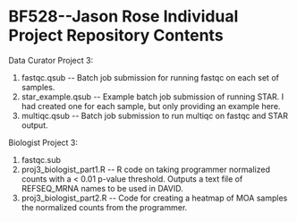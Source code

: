 # BF528--Jason Rose Individual Project Repository Contents
Data Curator Project 3:
1. fastqc.qsub -- Batch job submission for running fastqc on each set of samples.
2. star_example.qsub -- Example batch job submission of running STAR. I had created one for each sample, but only providing an example here.
3. multiqc.qsub -- Batch job submission to run multiqc on fastqc and STAR output.

Biologist Project 3:
1. fastqc.sub
2. proj3_biologist_part1.R -- R code on taking programmer normalized counts with a < 0.01 p-value threshold. Outputs a text file of REFSEQ_MRNA names to be used in DAVID.
4. proj3_biologist_part2.R -- Code for creating a heatmap of MOA samples the normalized counts from the programmer.
